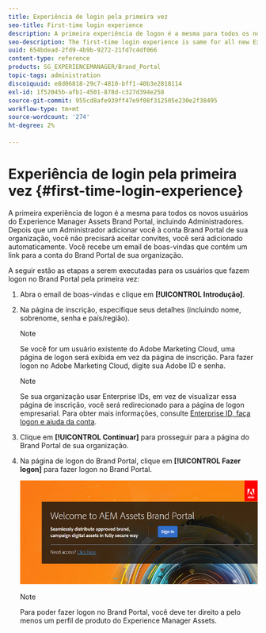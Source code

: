 ```yaml
---
title: Experiência de login pela primeira vez
seo-title: First-time login experience
description: A primeira experiência de logon é a mesma para todos os novos usuários do Experience Manager Assets Brand Portal, incluindo Administradores. Depois que um Administrador adicionar você à conta Brand Portal de sua organização, você não precisará aceitar convites, você será adicionado automaticamente. Você recebe um email de boas-vindas que contém um link para a conta do Brand Portal de sua organização.
seo-description: The first-time login experience is same for all new Experience Manager Assets Brand Portal users, including Administrators. After an Administrator adds you to your organization's Brand Portal account, you need not accept invitations, you are automatically added. You receive a welcome email that contains a link to your organization’s Brand Portal account.
uuid: 654bdead-2fd9-4b9b-9272-21fd7c4df066
content-type: reference
products: SG_EXPERIENCEMANAGER/Brand_Portal
topic-tags: administration
discoiquuid: e8d06818-29c7-4810-bff1-40b3e2818114
exl-id: 1f52045b-afb1-4501-878d-c327d394e258
source-git-commit: 955cd8afe939ff47e9f08f312505e230e2f38495
workflow-type: tm+mt
source-wordcount: '274'
ht-degree: 2%

---
```


# Experiência de login pela primeira vez {#first-time-login-experience}

A primeira experiência de logon é a mesma para todos os novos usuários do Experience Manager Assets Brand Portal, incluindo Administradores. Depois que um Administrador adicionar você à conta Brand Portal de sua organização, você não precisará aceitar convites, você será adicionado automaticamente. Você recebe um email de boas-vindas que contém um link para a conta do Brand Portal de sua organização.

A seguir estão as etapas a serem executadas para os usuários que fazem logon no Brand Portal pela primeira vez:

1. Abra o email de boas-vindas e clique em **[!UICONTROL Introdução]**.

1. Na página de inscrição, especifique seus detalhes (incluindo nome, sobrenome, senha e país/região).
   >[!NOTE]
   >
   >Se você for um usuário existente do Adobe Marketing Cloud, uma página de logon será exibida em vez da página de inscrição. Para fazer logon no Adobe Marketing Cloud, digite sua Adobe ID e senha.

   >[!NOTE]
   >
   >Se sua organização usar Enterprise IDs, em vez de visualizar essa página de inscrição, você será redirecionado para a página de logon empresarial. Para obter mais informações, consulte [Enterprise ID, faça logon e ajuda da conta](https://helpx.adobe.com/in/enterprise/kb/enterprise-id-faq.html).

1. Clique em **[!UICONTROL Continuar]** para prosseguir para a página do Brand Portal de sua organização.
1. Na página de logon do Brand Portal, clique em **[!UICONTROL Fazer logon]** para fazer logon no Brand Portal.

   ![Página de logon do Brand Portal](assets/signin-onboarding.png)

   >[!NOTE]
   >
   >Para poder fazer logon no Brand Portal, você deve ter direito a pelo menos um perfil de produto do Experience Manager Assets.

